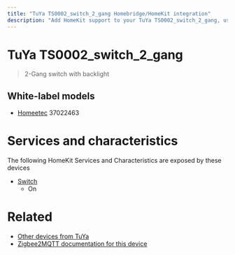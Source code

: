 ```yaml
---
title: "TuYa TS0002_switch_2_gang Homebridge/HomeKit integration"
description: "Add HomeKit support to your TuYa TS0002_switch_2_gang, using Homebridge, Zigbee2MQTT and homebridge-z2m."
---
```

<!---
This file has been GENERATED using src/docgen/docgen.ts
DO NOT EDIT THIS FILE MANUALLY!
-->
# TuYa TS0002_switch_2_gang
> 2-Gang switch with backlight


## White-label models
* [Homeetec](../index.md#homeetec) 37022463

# Services and characteristics
The following HomeKit Services and Characteristics are exposed by
these devices

* [Switch](../../switch.md)
  * On


# Related
* [Other devices from TuYa](../index.md#tuya)
* [Zigbee2MQTT documentation for this device](https://www.zigbee2mqtt.io/devices/TS0002_switch_2_gang.html)